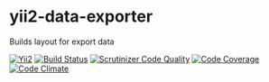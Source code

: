 # yii2-data-exporter

Builds layout for export data

[![Yii2](https://img.shields.io/badge/Powered_by-Yii_Framework-green.svg?style=flat)](http://www.yiiframework.com/)
[![Build Status](https://travis-ci.org/leandrogehlen/yii2-data-exporter.svg?branch=master)](https://travis-ci.org/leandrogehlen/yii2-data-exporter)
[![Scrutinizer Code Quality](https://scrutinizer-ci.com/g/leandrogehlen/yii2-data-exporter/badges/quality-score.png?b=master)](https://scrutinizer-ci.com/g/leandrogehlen/yii2-data-exporter/?branch=master)
[![Code Coverage](https://scrutinizer-ci.com/g/leandrogehlen/yii2-data-exporter/badges/coverage.png?b=master)](https://scrutinizer-ci.com/g/leandrogehlen/yii2-data-exporter/?branch=master)
[![Code Climate](https://codeclimate.com/github/leandrogehlen/yii2-data-exporter/badges/gpa.svg)](https://codeclimate.com/github/leandrogehlen/yii2-data-exporter)

